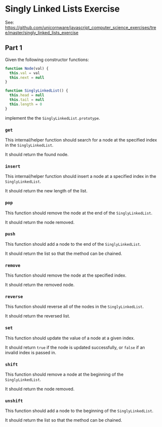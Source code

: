 # Singly Linked Lists Exercise

See:
<https://github.com/unicornware/javascript_computer_science_exercises/tree/master/singly_linked_lists_exercise>

## Part 1

Given the following constructor functions:

```javascript
function Node(val) {
  this.val = val
  this.next = null
}

function SinglyLinkedList() {
  this.head = null
  this.tail = null
  this.length = 0
}
```

implement the the `SinglyLinkedList.prototype`.

### `get`

This internal/helper function should search for a node at the specified index in
the `SinglyLinkedList`.

It should return the found node.

### `insert`

This internal/helper function should insert a node at a specified index in the
`SinglyLinkedList`.

It should return the new length of the list.

### `pop`

This function should remove the node at the end of the `SinglyLinkedList`.

It should return the node removed.

### `push`

This function should add a node to the end of the `SinglyLinkedList`.

It should return the list so that the method can be chained.

### `remove`

This function should remove the node at the specified index.

It should return the removed node.

### `reverse`

This function should reverse all of the nodes in the `SinglyLinkedList`.

It should return the reversed list.

### `set`

This function should update the value of a node at a given index.

It should return `true` if the node is updated successfully, or `false` if an
invalid index is passed in.

### `shift`

This function should remove a node at the beginning of the `SinglyLinkedList`.

It should return the node removed.

### `unshift`

This function should add a node to the beginning of the `SinglyLinkedList`.

It should return the list so that the method can be chained.

